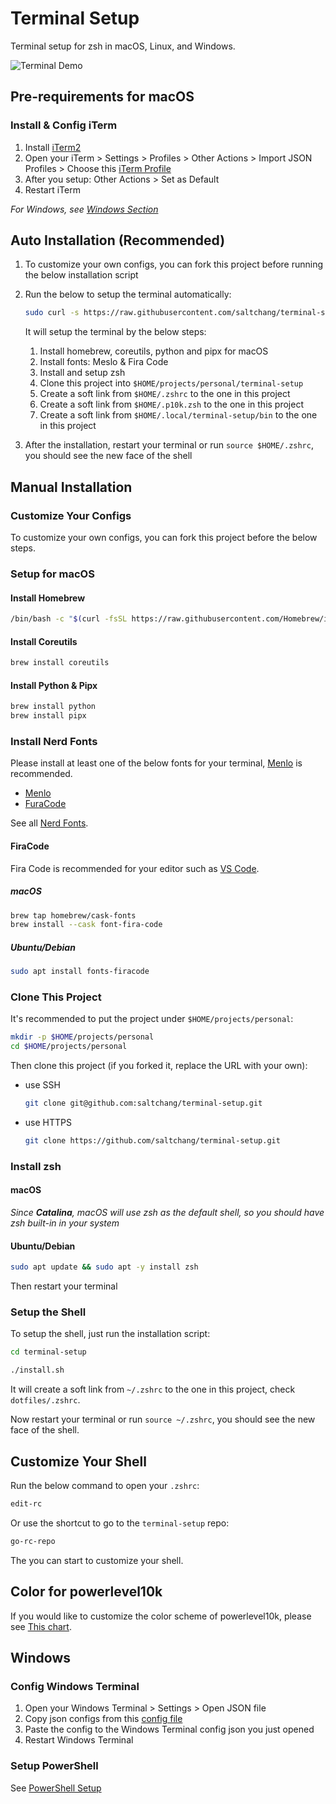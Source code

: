 # Terminal Setup

Terminal setup for zsh in macOS, Linux, and Windows.

![Terminal Demo](./images/demo-terminal.png)

## Pre-requirements for macOS

### Install & Config iTerm

1. Install [iTerm2](https://iterm2.com/)
2. Open your iTerm > Settings > Profiles > Other Actions > Import JSON Profiles > Choose this [iTerm Profile](./terminal-config/iTerm/Salty_iTerm_Profile.json)
3. After you setup: Other Actions > Set as Default
4. Restart iTerm

*For Windows, see [Windows Section](#windows)*

## Auto Installation (Recommended)

1. To customize your own configs, you can fork this project before running the below installation script

2. Run the below to setup the terminal automatically:

    ```bash
    sudo curl -s https://raw.githubusercontent.com/saltchang/terminal-setup/main/auto-install.sh | bash
    ```

    It will setup the terminal by the below steps:

    1. Install homebrew, coreutils, python and pipx for macOS
    2. Install fonts: Meslo & Fira Code
    3. Install and setup zsh
    4. Clone this project into `$HOME/projects/personal/terminal-setup`
    5. Create a soft link from `$HOME/.zshrc` to the one in this project
    6. Create a soft link from `$HOME/.p10k.zsh` to the one in this project
    7. Create a soft link from `$HOME/.local/terminal-setup/bin` to the one in this project

3. After the installation, restart your terminal or run `source $HOME/.zshrc`, you should see the new face of the shell

## Manual Installation

### Customize Your Configs

To customize your own configs, you can fork this project before the below steps.

### Setup for macOS

#### Install Homebrew

```bash
/bin/bash -c "$(curl -fsSL https://raw.githubusercontent.com/Homebrew/install/HEAD/install.sh)"
```

#### Install Coreutils

```bash
brew install coreutils
```

#### Install Python & Pipx

```bash
brew install python
brew install pipx
```

### Install Nerd Fonts

Please install at least one of the below fonts for your terminal, [Menlo](https://github.com/ryanoasis/nerd-fonts/releases/download/v3.2.1/Meslo.zip) is recommended.

- [Menlo](https://github.com/ryanoasis/nerd-fonts/releases/download/v3.2.1/Meslo.zip)
- [FuraCode](https://github.com/ryanoasis/nerd-fonts/releases/download/v3.2.1/FiraCode.zip)

See all [Nerd Fonts](https://www.nerdfonts.com/font-downloads).

#### FiraCode

Fira Code is recommended for your editor such as [VS Code](https://code.visualstudio.com).

##### macOS

```bash
brew tap homebrew/cask-fonts
brew install --cask font-fira-code
```

##### Ubuntu/Debian

```bash
sudo apt install fonts-firacode
```

### Clone This Project

It's recommended to put the project under `$HOME/projects/personal`:

```bash
mkdir -p $HOME/projects/personal
cd $HOME/projects/personal
```

Then clone this project (if you forked it, replace the URL with your own):

- use SSH

    ```bash
    git clone git@github.com:saltchang/terminal-setup.git
    ```

- use HTTPS

    ```bash
    git clone https://github.com/saltchang/terminal-setup.git
    ```

### Install zsh

#### macOS

*Since **Catalina**, macOS will use zsh as the default shell, so you should have zsh built-in in your system*

#### Ubuntu/Debian

```bash
sudo apt update && sudo apt -y install zsh
```

Then restart your terminal

### Setup the Shell

To setup the shell, just run the installation script:

```bash
cd terminal-setup

./install.sh
```

It will create a soft link from `~/.zshrc` to the one in this project, check `dotfiles/.zshrc`.

Now restart your terminal or run `source ~/.zshrc`, you should see the new face of the shell.

## Customize Your Shell

Run the below command to open your `.zshrc`:

```bash
edit-rc
```

Or use the shortcut to go to the `terminal-setup` repo:

```bash
go-rc-repo
```

The you can start to customize your shell.

## Color for powerlevel10k

If you would like to customize the color scheme of powerlevel10k, please see [This chart](https://user-images.githubusercontent.com/704406/43988708-64c0fa52-9d4c-11e8-8cf9-c4d4b97a5200.png).

## Windows

### Config Windows Terminal

1. Open your Windows Terminal > Settings > Open JSON file
2. Copy json configs from this [config file](./terminal-config/windows-terminal/windows-terminal-profile.json)
3. Paste the config to the Windows Terminal config json you just opened
4. Restart Windows Terminal

### Setup PowerShell

See [PowerShell Setup](./posh/README.md)
